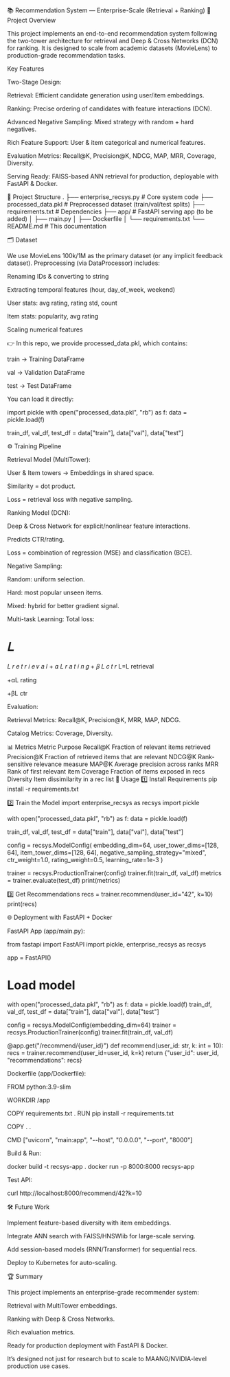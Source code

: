📚 Recommendation System — Enterprise-Scale (Retrieval + Ranking)
🚀 Project Overview

This project implements an end-to-end recommendation system following the two-tower architecture for retrieval and Deep & Cross Networks (DCN) for ranking.
It is designed to scale from academic datasets (MovieLens) to production-grade recommendation tasks.

Key Features

Two-Stage Design:

Retrieval: Efficient candidate generation using user/item embeddings.

Ranking: Precise ordering of candidates with feature interactions (DCN).

Advanced Negative Sampling: Mixed strategy with random + hard negatives.

Rich Feature Support: User & item categorical and numerical features.

Evaluation Metrics: Recall@K, Precision@K, NDCG, MAP, MRR, Coverage, Diversity.

Serving Ready: FAISS-based ANN retrieval for production, deployable with FastAPI & Docker.

📂 Project Structure
.
├── enterprise_recsys.py      # Core system code
├── processed_data.pkl        # Preprocessed dataset (train/val/test splits)
├── requirements.txt          # Dependencies
├── app/                      # FastAPI serving app (to be added)
│   ├── main.py
│   ├── Dockerfile
│   └── requirements.txt
└── README.md                 # This documentation

🗂 Dataset

We use MovieLens 100k/1M as the primary dataset (or any implicit feedback dataset).
Preprocessing (via DataProcessor) includes:

Renaming IDs & converting to string

Extracting temporal features (hour, day_of_week, weekend)

User stats: avg rating, rating std, count

Item stats: popularity, avg rating

Scaling numerical features

👉 In this repo, we provide processed_data.pkl, which contains:

train → Training DataFrame

val → Validation DataFrame

test → Test DataFrame

You can load it directly:

import pickle
with open("processed_data.pkl", "rb") as f:
    data = pickle.load(f)

train_df, val_df, test_df = data["train"], data["val"], data["test"]

⚙️ Training Pipeline

Retrieval Model (MultiTower):

User & Item towers → Embeddings in shared space.

Similarity = dot product.

Loss = retrieval loss with negative sampling.

Ranking Model (DCN):

Deep & Cross Network for explicit/nonlinear feature interactions.

Predicts CTR/rating.

Loss = combination of regression (MSE) and classification (BCE).

Negative Sampling:

Random: uniform selection.

Hard: most popular unseen items.

Mixed: hybrid for better gradient signal.

Multi-task Learning:
Total loss:

𝐿
=
𝐿
𝑟
𝑒
𝑡
𝑟
𝑖
𝑒
𝑣
𝑎
𝑙
+
𝛼
𝐿
𝑟
𝑎
𝑡
𝑖
𝑛
𝑔
+
𝛽
𝐿
𝑐
𝑡
𝑟
L=L
retrieval
	​

+αL
rating
	​

+βL
ctr
	​


Evaluation:

Retrieval Metrics: Recall@K, Precision@K, MRR, MAP, NDCG.

Catalog Metrics: Coverage, Diversity.

📊 Metrics
Metric	Purpose
Recall@K	Fraction of relevant items retrieved
Precision@K	Fraction of retrieved items that are relevant
NDCG@K	Rank-sensitive relevance measure
MAP@K	Average precision across ranks
MRR	Rank of first relevant item
Coverage	Fraction of items exposed in recs
Diversity	Item dissimilarity in a rec list
🧪 Usage
1️⃣ Install Requirements
pip install -r requirements.txt

2️⃣ Train the Model
import enterprise_recsys as recsys
import pickle

with open("processed_data.pkl", "rb") as f:
    data = pickle.load(f)

train_df, val_df, test_df = data["train"], data["val"], data["test"]

config = recsys.ModelConfig(
    embedding_dim=64,
    user_tower_dims=[128, 64],
    item_tower_dims=[128, 64],
    negative_sampling_strategy="mixed",
    ctr_weight=1.0,
    rating_weight=0.5,
    learning_rate=1e-3
)

trainer = recsys.ProductionTrainer(config)
trainer.fit(train_df, val_df)
metrics = trainer.evaluate(test_df)
print(metrics)

3️⃣ Get Recommendations
recs = trainer.recommend(user_id="42", k=10)
print(recs)

🌐 Deployment with FastAPI + Docker

FastAPI App (app/main.py):

from fastapi import FastAPI
import pickle, enterprise_recsys as recsys

app = FastAPI()

# Load model
with open("processed_data.pkl", "rb") as f:
    data = pickle.load(f)
train_df, val_df, test_df = data["train"], data["val"], data["test"]

config = recsys.ModelConfig(embedding_dim=64)
trainer = recsys.ProductionTrainer(config)
trainer.fit(train_df, val_df)

@app.get("/recommend/{user_id}")
def recommend(user_id: str, k: int = 10):
    recs = trainer.recommend(user_id=user_id, k=k)
    return {"user_id": user_id, "recommendations": recs}


Dockerfile (app/Dockerfile):

FROM python:3.9-slim

WORKDIR /app

COPY requirements.txt .
RUN pip install -r requirements.txt

COPY . .

CMD ["uvicorn", "main:app", "--host", "0.0.0.0", "--port", "8000"]


Build & Run:

docker build -t recsys-app .
docker run -p 8000:8000 recsys-app


Test API:

curl http://localhost:8000/recommend/42?k=10

🛠 Future Work

Implement feature-based diversity with item embeddings.

Integrate ANN search with FAISS/HNSWlib for large-scale serving.

Add session-based models (RNN/Transformer) for sequential recs.

Deploy to Kubernetes for auto-scaling.

🏆 Summary

This project implements an enterprise-grade recommender system:

Retrieval with MultiTower embeddings.

Ranking with Deep & Cross Networks.

Rich evaluation metrics.

Ready for production deployment with FastAPI & Docker.

It’s designed not just for research but to scale to MAANG/NVIDIA-level production use cases.
